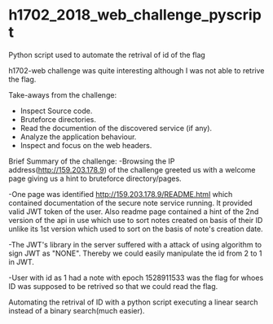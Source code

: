 # h1702_2018_web_challenge_pyscript
Python script used to automate the retrival of id of the flag

h1702-web challenge was quite interesting although I was not able to retrive the flag.

Take-aways from the challenge:
- Inspect Source code.
- Bruteforce directories.
- Read the documention of the discovered service (if any).
- Analyze the application behaviour.
- Inspect and focus on the web headers.

Brief Summary of the challenge:
-Browsing the IP address(http://159.203.178.9) of the challenge greeted us with a welcome page giving us a hint to bruteforce directory/pages.

-One page was identified http://159.203.178.9/README.html which contained documentation of the secure note service running. It provided valid JWT token of the user. Also readme page contained a hint of the 2nd version of the api in use which use to sort notes created on basis of their ID unlike its 1st version which used to sort on the basis of note's creation date.

-The JWT's library in the server suffered with a attack of using algorithm to sign JWT as "NONE". Thereby we could easily manipulate the id from 2 to 1 in JWT.

-User with id as 1 had a note with epoch 1528911533 was the flag for whoes ID was supposed to be retrived so that we could read the flag.

Automating the retrival of ID with a python script executing a linear search instead of a binary search(much easier).
